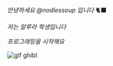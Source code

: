 _안녕하세요 @nodlessoup 입니다_  🐈‍⬛

_저는 알루라 학생입니다_

_프로그래밍을 시작해요_

![gif ghibl](https://media.giphy.com/media/oKLNQQ6OIeSU8/giphy.gif)
